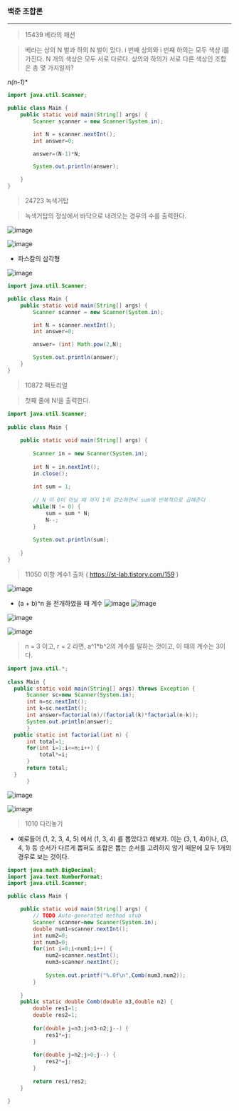 ### 백준 조합론 
___

> 15439 베라의 패션

> 베라는 상의 N 벌과 하의 N 벌이 있다. i 번째 상의와 i 번째 하의는 모두 색상 i를 가진다. N 개의 색상은 모두 서로 다르다.
상의와 하의가 서로 다른 색상인 조합은 총 몇 가지일까?

**n*(n-1)**

```java
import java.util.Scanner;

public class Main {
    public static void main(String[] args) {
        Scanner scanner = new Scanner(System.in);

        int N = scanner.nextInt();
        int answer=0;

        answer=(N-1)*N;

        System.out.println(answer);

    }
}
```

> 24723 녹색거탑

> 녹색거탑의 정상에서 바닥으로 내려오는 경우의 수를 출력한다.

![image](https://github.com/yybmion/java-algorithms/assets/113106136/a34fa972-2a58-488c-9e05-219553f03caf)

![image](https://github.com/yybmion/java-algorithms/assets/113106136/6621c93d-14e3-452f-99cf-6a07038dc130)


- 파스칼의 삼각형

![image](https://github.com/yybmion/java-algorithms/assets/113106136/c3a5cf10-e743-400c-9fef-f476a5765d45)

```java
import java.util.Scanner;

public class Main {
    public static void main(String[] args) {
        Scanner scanner = new Scanner(System.in);

        int N = scanner.nextInt();
        int answer=0;

        answer= (int) Math.pow(2,N);

        System.out.println(answer);
    }
}
```

> 10872 팩토리얼

> 첫째 줄에 N!을 출력한다.


```java
import java.util.Scanner;
 
public class Main {
 
	public static void main(String[] args) {
 
		Scanner in = new Scanner(System.in);
		
		int N = in.nextInt();
		in.close();
		
		int sum = 1;
        
		// N 이 0이 아닐 때 까지 1씩 감소하면서 sum에 반복적으로 곱해준다
		while(N != 0) {
			sum = sum * N;
			N--;
		}
        
		System.out.println(sum);
		
	}
}
```

> 11050 이항 계수1
> 출처 ( https://st-lab.tistory.com/159 ) 

![image](https://github.com/yybmion/java-algorithms/assets/113106136/c80ed3c7-5d76-4c51-a0a0-87361ec386db)

- (a + b)^n 을 전개하였을 때 계수
![image](https://github.com/yybmion/java-algorithms/assets/113106136/ff33285f-3b59-4504-bf6c-6232b0407aa4)
![image](https://github.com/yybmion/java-algorithms/assets/113106136/f9a46fb2-c3a0-4645-b27c-b98df9134224)

![image](https://github.com/yybmion/java-algorithms/assets/113106136/616b62c2-f0a1-4a87-bb5a-06e368886a59)


![image](https://github.com/yybmion/java-algorithms/assets/113106136/71b859dc-aa1e-4a1d-ac97-833d6bba48ec)

> n = 3 이고, r = 2 라면, a^1*b^2의 계수를 말하는 것이고, 이 때의 계수는 3이다.

 
```java
import java.util.*;
 
class Main {
  public static void main(String[] args) throws Exception {
      Scanner sc=new Scanner(System.in);
      int n=sc.nextInt();
      int k=sc.nextInt();
      int answer=factorial(n)/(factorial(k)*factorial(n-k));
      System.out.println(answer);
      }
  public static int factorial(int n) {
      int total=1;
      for(int i=1;i<=n;i++) {
          total*=i;
      }
      return total;
  }
      }
```

![image](https://github.com/yybmion/java-algorithms/assets/113106136/74d89606-14c4-48e4-bad9-d0d7685fe7e9)

![image](https://github.com/yybmion/java-algorithms/assets/113106136/0cde21ab-84a0-420f-914c-d2a7d546da53)

> 1010 다리놓기

- 예로들어 (1, 2, 3, 4, 5) 에서 (1, 3, 4) 를 뽑았다고 해보자. 이는 (3, 1, 4)이나, (3, 4, 1) 등 순서가 다르게 뽑혀도 조합은 뽑는 순서를 고려하지 않기 때문에 모두 1개의 경우로 보는 것이다.

```java
import java.math.BigDecimal;
import java.text.NumberFormat;
import java.util.Scanner;

public class Main {

	public static void main(String[] args) {
		// TODO Auto-generated method stub
		Scanner scanner=new Scanner(System.in);
		double num1=scanner.nextInt();
		int num2=0;
		int num3=0;
		for(int i=0;i<num1;i++) {
			num2=scanner.nextInt();
			num3=scanner.nextInt();
			
			System.out.printf("%.0f\n",Comb(num3,num2));
		}
		
	}
	public static double Comb(double n3,double n2) {
		double res1=1;
		double res2=1;
		
		for(double j=n3;j>n3-n2;j--) {
			res1*=j;
		}
		
		for(double j=n2;j>0;j--) {
			res2*=j;
		}
		
		return res1/res2;
	}

}
```

